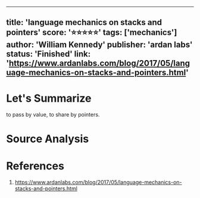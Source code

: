 
---
title: 'language mechanics on stacks and pointers'
score: '⭐️⭐️⭐️⭐️⭐️'
tags: ['mechanics']
author: 'William Kennedy'
publisher: 'ardan labs'
status: 'Finished'
link: 'https://www.ardanlabs.com/blog/2017/05/language-mechanics-on-stacks-and-pointers.html'
---

# Let's Summarize

to pass by value, to share by pointers.

# Source Analysis



# References
1. https://www.ardanlabs.com/blog/2017/05/language-mechanics-on-stacks-and-pointers.html
